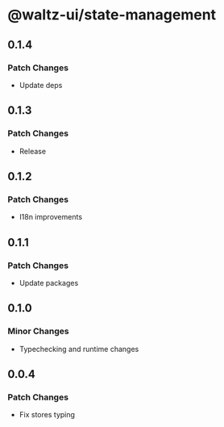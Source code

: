 # @waltz-ui/state-management

## 0.1.4

### Patch Changes

- Update deps

## 0.1.3

### Patch Changes

- Release

## 0.1.2

### Patch Changes

- I18n improvements

## 0.1.1

### Patch Changes

- Update packages

## 0.1.0

### Minor Changes

- Typechecking and runtime changes

## 0.0.4

### Patch Changes

- Fix stores typing

